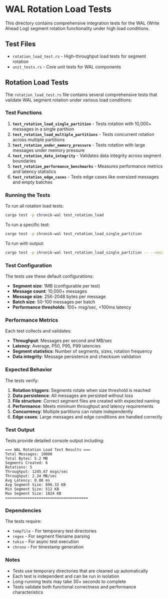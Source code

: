 # WAL Rotation Load Tests

This directory contains comprehensive integration tests for the WAL (Write Ahead Log) segment rotation functionality under high load conditions.

## Test Files

- `rotation_load_test.rs` - High-throughput load tests for segment rotation
- `unit_tests.rs` - Core unit tests for WAL components

## Rotation Load Tests

The `rotation_load_test.rs` file contains several comprehensive tests that validate WAL segment rotation under various load conditions:

### Test Functions

1. **`test_rotation_load_single_partition`** - Tests rotation with 10,000+ messages in a single partition
2. **`test_rotation_load_multiple_partitions`** - Tests concurrent rotation across multiple partitions
3. **`test_rotation_under_memory_pressure`** - Tests rotation with large messages under memory pressure
4. **`test_rotation_data_integrity`** - Validates data integrity across segment boundaries
5. **`test_rotation_performance_benchmarks`** - Measures performance metrics and latency statistics
6. **`test_rotation_edge_cases`** - Tests edge cases like oversized messages and empty batches

### Running the Tests

To run all rotation load tests:
```bash
cargo test -p chronik-wal test_rotation_load
```

To run a specific test:
```bash
cargo test -p chronik-wal test_rotation_load_single_partition
```

To run with output:
```bash
cargo test -p chronik-wal test_rotation_load_single_partition -- --nocapture
```

### Test Configuration

The tests use these default configurations:
- **Segment size**: 1MB (configurable per test)
- **Message count**: 10,000+ messages
- **Message size**: 256-2048 bytes per message
- **Batch size**: 50-100 messages per batch
- **Performance thresholds**: 100+ msg/sec, <100ms latency

### Performance Metrics

Each test collects and validates:
- **Throughput**: Messages per second and MB/sec
- **Latency**: Average, P50, P95, P99 latencies
- **Segment statistics**: Number of segments, sizes, rotation frequency
- **Data integrity**: Message persistence and checksum validation

### Expected Behavior

The tests verify:
1. **Rotation triggers**: Segments rotate when size threshold is reached
2. **Data persistence**: All messages are persisted without loss
3. **File structure**: Correct segment files are created with expected naming
4. **Performance**: Meets minimum throughput and latency requirements
5. **Concurrency**: Multiple partitions can rotate independently
6. **Edge cases**: Large messages and edge conditions are handled correctly

### Test Output

Tests provide detailed console output including:
```
=== WAL Rotation Load Test Results ===
Total Messages: 10000
Total Bytes: 5.2 MB
Segments Created: 6
Rotations: 5
Throughput: 1245.67 msgs/sec
Throughput: 2.34 MB/sec
Avg Latency: 0.80 ms
Avg Segment Size: 896.32 KB
Min Segment Size: 512 KB
Max Segment Size: 1024 KB
=====================================
```

### Dependencies

The tests require:
- `tempfile` - For temporary test directories
- `regex` - For segment filename parsing
- `tokio` - For async test execution
- `chrono` - For timestamp generation

### Notes

- Tests use temporary directories that are cleaned up automatically
- Each test is independent and can be run in isolation
- Long-running tests may take 30+ seconds to complete
- Tests validate both functional correctness and performance characteristics